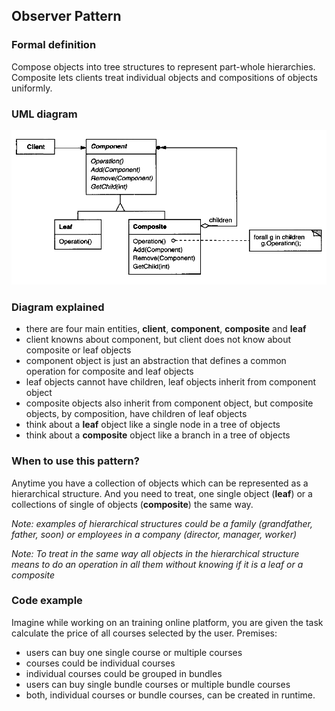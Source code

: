 ## Observer Pattern

### Formal definition
 
Compose objects into tree structures to represent part-whole hierarchies. Composite lets clients treat individual objects and compositions of objects uniformly.


### UML diagram

![Source book: Design Patterns, Elements of Reusable Object-Oriented Software](https://github.com/osotorrio/designpatterns/blob/master/CSharp/Structural/Composite/uml_diagram.png)


### Diagram explained
- there are four main entities, **client**, **component**, **composite** and **leaf**
- client knowns about component, but client does not know about composite or leaf objects
- component object is just an abstraction that defines a common operation for composite and leaf objects
- leaf objects cannot have children, leaf objects inherit from component object
- composite objects also inherit from component object, but composite objects, by composition, have children of leaf objects
- think about a **leaf** object like a single node in a tree of objects
- think about a **composite** object like a branch in a tree of objects


### When to use this pattern?

Anytime you have a collection of objects which can be represented as a hierarchical structure. And you need to treat, one single object (**leaf**) or a collections of single of objects (**composite**) the same way. 

*Note: examples of hierarchical structures could be a family (grandfather, father, soon) or employees in a company (director, manager, worker)*

*Note: To treat in the same way all objects in the hierarchical structure means to do an operation in all them without knowing if it is a leaf or a composite*

### Code example

Imagine while working on an training online platform, you are given the task calculate the price of all courses selected by the user. Premises:

- users can buy one single course or multiple courses
- courses could be individual courses
- individual courses could be grouped in bundles
- users can buy single bundle courses or multiple bundle courses
- both, individual courses or bundle courses, can be created in runtime.
